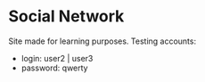 # Social Network

Site made for learning purposes.
Testing accounts:
- login: user2 | user3
- password: qwerty
